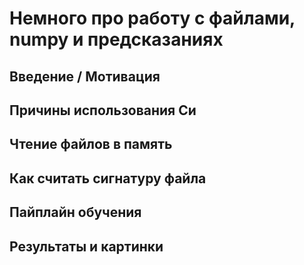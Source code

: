 # Немного про работу с файлами, numpy и предсказаниях

## Введение / Мотивация

## Причины использования Си

## Чтение файлов в память

## Как считать сигнатуру файла

## Пайплайн обучения

## Результаты и картинки
